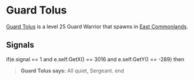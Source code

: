 # Guard Tolus



[Guard Tolus](/npc/22035) is a level 25 Guard Warrior that spawns in [East Commonlands](/zone/22).



## Signals

if(e.signal == 1 and e.self:GetX() == 3016 and e.self:GetY() == -289) then


>**Guard Tolus says:** All quiet, Sergeant.
end
